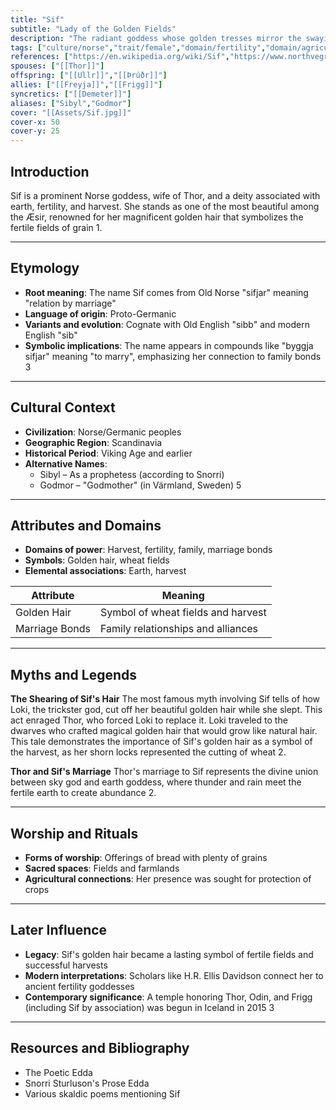 ```yaml
---
title: "Sif"
subtitle: "Lady of the Golden Fields"
description: "The radiant goddess whose golden tresses mirror the swaying wheat fields of autumn"
tags: ["culture/norse","trait/female","domain/fertility","domain/agriculture","domain/marriage","domain/earth", "trait/aesir"]
references: ["https://en.wikipedia.org/wiki/Sif","https://www.northvegr.org/nordic-goddess/sif","https://mythology.net/norse/norse-gods/sif"]
spouses: ["[[Thor]]"]
offspring: ["[[Ullr]]","[[Þrúðr]]"]
allies: ["[[Freyja]]","[[Frigg]]"]
syncretics: ["[[Demeter]]"]
aliases: ["Sibyl","Godmor"]
cover: "[[Assets/Sif.jpg]]"
cover-x: 50
cover-y: 25
---
```

## Introduction
Sif is a prominent Norse goddess, wife of Thor, and a deity associated with earth, fertility, and harvest. She stands as one of the most beautiful among the Æsir, renowned for her magnificent golden hair that symbolizes the fertile fields of grain <mcreference link="https://en.wikipedia.org/wiki/Sif" index="1">1</mcreference>.

---

## Etymology

- **Root meaning**: The name Sif comes from Old Norse "sifjar" meaning "relation by marriage"
- **Language of origin**: Proto-Germanic
- **Variants and evolution**: Cognate with Old English "sibb" and modern English "sib"
- **Symbolic implications**: The name appears in compounds like "byggja sifjar" meaning "to marry", emphasizing her connection to family bonds <mcreference link="https://mythology.net/norse/norse-gods/sif/" index="3">3</mcreference>

---

## Cultural Context

- **Civilization**: Norse/Germanic peoples
- **Geographic Region**: Scandinavia
- **Historical Period**: Viking Age and earlier
- **Alternative Names**:
  - Sibyl – As a prophetess (according to Snorri)
  - Godmor – "Godmother" (in Värmland, Sweden) <mcreference link="https://vikingr.org/norse-gods-goddesses/sif" index="5">5</mcreference>

---

## Attributes and Domains

- **Domains of power**: Harvest, fertility, family, marriage bonds
- **Symbols**: Golden hair, wheat fields
- **Elemental associations**: Earth, harvest

| Attribute | Meaning |
|-----------|----------|
| Golden Hair | Symbol of wheat fields and harvest |
| Marriage Bonds | Family relationships and alliances |

---

## Myths and Legends

**The Shearing of Sif's Hair**
The most famous myth involving Sif tells of how Loki, the trickster god, cut off her beautiful golden hair while she slept. This act enraged Thor, who forced Loki to replace it. Loki traveled to the dwarves who crafted magical golden hair that would grow like natural hair. This tale demonstrates the importance of Sif's golden hair as a symbol of the harvest, as her shorn locks represented the cutting of wheat <mcreference link="https://www.northvegr.org/nordic-goddess/sif" index="2">2</mcreference>.

**Thor and Sif's Marriage**
Thor's marriage to Sif represents the divine union between sky god and earth goddess, where thunder and rain meet the fertile earth to create abundance <mcreference link="https://www.northvegr.org/nordic-goddess/sif" index="2">2</mcreference>.

---

## Worship and Rituals

- **Forms of worship**: Offerings of bread with plenty of grains
- **Sacred spaces**: Fields and farmlands
- **Agricultural connections**: Her presence was sought for protection of crops

---

## Later Influence

- **Legacy**: Sif's golden hair became a lasting symbol of fertile fields and successful harvests
- **Modern interpretations**: Scholars like H.R. Ellis Davidson connect her to ancient fertility goddesses
- **Contemporary significance**: A temple honoring Thor, Odin, and Frigg (including Sif by association) was begun in Iceland in 2015 <mcreference link="https://mythology.net/norse/norse-gods/sif/" index="3">3</mcreference>

---

## Resources and Bibliography

- The Poetic Edda
- Snorri Sturluson's Prose Edda
- Various skaldic poems mentioning Sif